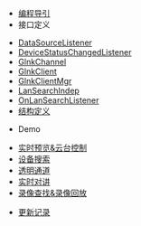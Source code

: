 ﻿
* [编程导引](guide.md)
* 接口定义
 + [DataSourceListener](class/DataSourceListener.md)
 + [DeviceStatusChangedListener](class/DeviceStatusChangedListener.md)
 + [GlnkChannel](class/GlnkChannel.md)
 + [GlnkClient](class/GlnkClient.md)
 + [GlnkClientMgr](class/GlnkClientMgr.md)
 + [LanSearchIndep](class/LanSearchIndep.md)
 + [OnLanSearchListener](class/OnLanSearchListener.md)
 + [结构定义](class/unit.md)
* Demo
 + [实时预览&云台控制](demo/realplay.md)
 + [设备搜索](demo/search.md)
 + [透明通道](demo/manul.md)
 + [实时对讲](demo/talk.md)
 + [录像查找&录像回放](demo/playback.md)
* [更新记录](changelog.md)